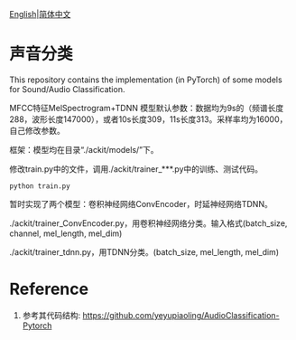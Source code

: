[English](README.md)|[简体中文](README_cn.md)
# 声音分类
This repository contains the implementation (in PyTorch) of some models for Sound/Audio Classification.

MFCC特征MelSpectrogram+TDNN
模型默认参数：数据均为9s的（频谱长度288，波形长度147000），或者10s长度309，11s长度313。采样率均为16000，自己修改参数。

框架：模型均在目录“./ackit/models/”下。

修改train.py中的文件，调用./ackit/trainer_***.py中的训练、测试代码。
```commandline
python train.py
```
暂时实现了两个模型：卷积神经网络ConvEncoder，时延神经网络TDNN。

./ackit/trainer_ConvEncoder.py，用卷积神经网络分类。输入格式(batch_size, channel, mel_length, mel_dim)

./ackit/trainer_tdnn.py，用TDNN分类。(batch_size, mel_length, mel_dim)

# Reference
1. 参考其代码结构: https://github.com/yeyupiaoling/AudioClassification-Pytorch